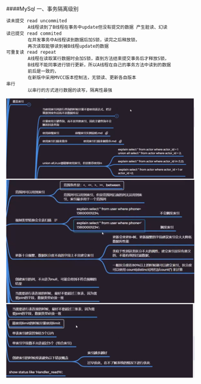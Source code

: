 ####MySql 
一、事务隔离级别
```html
读未提交 read uncommited 
        A线程读到了B线程在事务中update但没有提交的数据 产生脏读、幻读
读已提交 read commited
        在并发事务中A线程读到数据后加S锁，读完之后释放锁，
        再次读取能够读到被B线程update的数据
可重复读 read repeat
        A线程在读取某行数据时会加S锁，直到方法结束提交事务后才释放S锁，
        B线程不能同事进行锁行更新，所以A线程在自己的事务方法中读到的数据
        前后是一致的，
        在新版中采用MVCC版本控制法，无锁读、更新各自版本
串行
        以串行的方式进行数据的读写，隔离性最强
```


![img.png](img.png)
![img_1.png](img_1.png)
![img_2.png](img_2.png)
